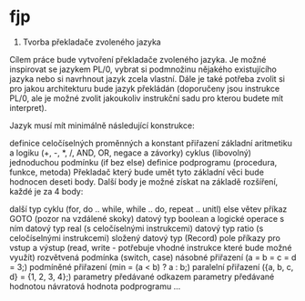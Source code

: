 # fjp
1. Tvorba překladače zvoleného jazyka

Cílem práce bude vytvoření překladače zvoleného jazyka. Je možné inspirovat se jazykem PL/0, vybrat si podmnožinu nějakého existujícího jazyka nebo si navrhnout jazyk zcela vlastní. Dále je také potřeba zvolit si pro jakou architekturu bude jazyk překládán (doporučeny jsou instrukce PL/0, ale je možné zvolit jakoukoliv instrukční sadu pro kterou budete mít interpret). 

Jazyk musí mít minimálně následující konstrukce:

definice celočíselných proměnných a konstant
přiřazení
základní aritmetiku a logiku (+, -, *, /, AND, OR, negace a závorky)
cyklus (libovolný)
jednoduchou podmínku (if bez else)
definice podprogramu (procedura, funkce, metoda)
Překladač který bude umět tyto základní věci bude hodnocen deseti body. Další body je možné získat na základě rozšíření, každé je za 4 body:

další typ cyklu (for, do .. while, while .. do, repeat .. unitl)
else větev
příkaz GOTO (pozor na vzdálené skoky)
datový typ boolean a logické operace s ním
datový typ real (s celočíselnými instrukcemi)
datový typ ratio (s celočíselnými instrukcemi)
složený datový typ (Record)
pole 
příkazy pro vstup a výstup (read, write - potřebuje vhodné instrukce které bude možné využít)
rozvětvená podmínka (switch, case)
násobné přiřazení (a = b = c = d = 3;)
podmíněné přiřazení (min = (a < b) ? a : b;)
paralelní přiřazení ({a, b, c, d} = {1, 2, 3, 4};)
parametry předávané odkazem
parametry předávané hodnotou
návratová hodnota podprogramu
...
